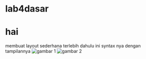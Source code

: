# lab4dasar

# hai

membuat layout sederhana terlebih dahulu ini syntax nya dengan tampilannya
![gambar 1](screenshot.ss1.png)
![gambar 2](screenshot.ss2.png)

